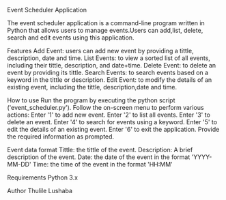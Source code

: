 Event Scheduler Application

The event scheduler application is a command-line program written in Python that allows users to manage events.Users can add,list, delete, search and edit events using this application.

Features
Add Event: users can add new event by providing a tittle, description, date and time.
List Events: to view a sorted list of all events, including their tittle, description, and date+time.
Delete Event: to delete an event by providing its tittle.
Search Events: to search events based on a keyword in the tittle or description.
Edit Event: to modify the details of an existing event, including the tittle, description,date and time.

How to use
Run the program by executing the python script ('event_scheduler.py').
Follow the on-screen menu to perform various actions:
  Enter '1' to add new event.
  Enter '2' to list all events.
  Enter '3' to delete an event.
  Enter '4' to search for events using a keyword.
  Enter '5' to edit the details of an existing event.
  Enter '6' to exit the application.
Provide the required information as prompted.

Event data format
Tittle: the tittle of the event.
Description: A brief description of the event.
Date: the date of the event in the format 'YYYY-MM-DD'
Time: the time of the event in the format 'HH:MM'

Requirements
Python 3.x

Author
Thulile Lushaba
  
